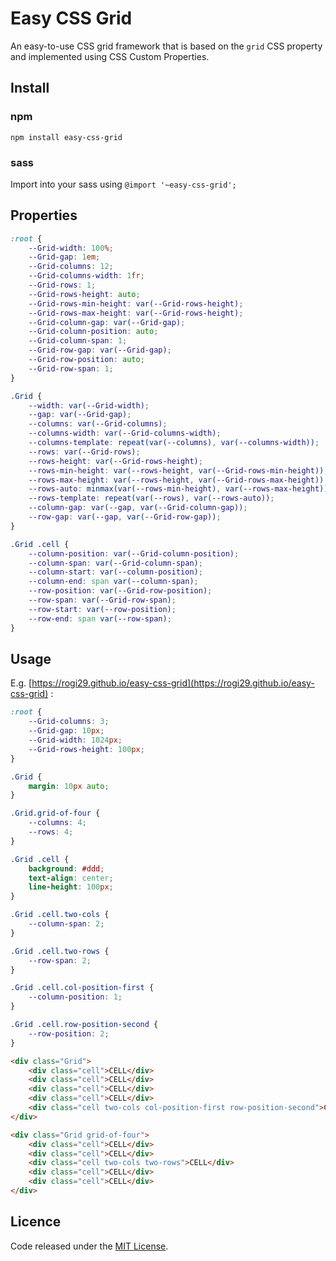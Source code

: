 # Easy CSS Grid
An easy-to-use CSS grid framework that is based on the `grid` CSS property and implemented using CSS Custom Properties.


## Install
### npm
`npm install easy-css-grid`  

### sass 
Import into your sass using `@import '~easy-css-grid';`


## Properties
```css
:root {
	--Grid-width: 100%;
	--Grid-gap: 1em;
	--Grid-columns: 12;
	--Grid-columns-width: 1fr;
	--Grid-rows: 1;
	--Grid-rows-height: auto;
	--Grid-rows-min-height: var(--Grid-rows-height);
	--Grid-rows-max-height: var(--Grid-rows-height);
	--Grid-column-gap: var(--Grid-gap);
	--Grid-column-position: auto;
	--Grid-column-span: 1;
	--Grid-row-gap: var(--Grid-gap);
	--Grid-row-position: auto;
	--Grid-row-span: 1;
}

.Grid {
	--width: var(--Grid-width);
	--gap: var(--Grid-gap);
	--columns: var(--Grid-columns);
	--columns-width: var(--Grid-columns-width);
	--columns-template: repeat(var(--columns), var(--columns-width));
	--rows: var(--Grid-rows);
	--rows-height: var(--Grid-rows-height);
	--rows-min-height: var(--rows-height, var(--Grid-rows-min-height));
	--rows-max-height: var(--rows-height, var(--Grid-rows-max-height));
	--rows-auto: minmax(var(--rows-min-height), var(--rows-max-height));
	--rows-template: repeat(var(--rows), var(--rows-auto));
	--column-gap: var(--gap, var(--Grid-column-gap));
	--row-gap: var(--gap, var(--Grid-row-gap));
}

.Grid .cell {
	--column-position: var(--Grid-column-position);
	--column-span: var(--Grid-column-span);
	--column-start: var(--column-position);
	--column-end: span var(--column-span);
	--row-position: var(--Grid-row-position);
	--row-span: var(--Grid-row-span);
	--row-start: var(--row-position);
	--row-end: span var(--row-span);
}
```


## Usage
E.g. [https://rogi29.github.io/easy-css-grid](https://rogi29.github.io/easy-css-grid) :

```css
:root {
	--Grid-columns: 3;
	--Grid-gap: 10px;
	--Grid-width: 1024px;
	--Grid-rows-height: 100px;
}

.Grid {
	margin: 10px auto;
}

.Grid.grid-of-four {
	--columns: 4;
	--rows: 4;
}

.Grid .cell {
	background: #ddd;
	text-align: center;
	line-height: 100px;
}

.Grid .cell.two-cols {
	--column-span: 2;
}

.Grid .cell.two-rows {
	--row-span: 2;
}

.Grid .cell.col-position-first {
	--column-position: 1;
}

.Grid .cell.row-position-second {
	--row-position: 2;
}
```
```html
<div class="Grid">
	<div class="cell">CELL</div>
	<div class="cell">CELL</div>
	<div class="cell">CELL</div>
	<div class="cell">CELL</div>
	<div class="cell two-cols col-position-first row-position-second">CELL</div>
</div>

<div class="Grid grid-of-four">
	<div class="cell">CELL</div>
	<div class="cell">CELL</div>
	<div class="cell two-cols two-rows">CELL</div>
	<div class="cell">CELL</div>
	<div class="cell">CELL</div>
</div>
```

## Licence
Code released under the [MIT License](LICENSE).